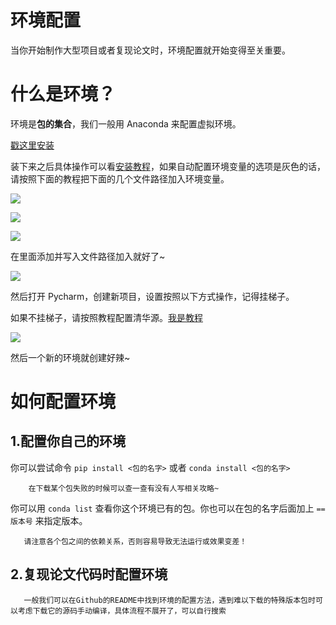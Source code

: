 # 环境配置

当你开始制作大型项目或者复现论文时，环境配置就开始变得至关重要。

# 什么是环境？

环境是<strong>包的集合</strong>，我们一般用 Anaconda 来配置虚拟环境。

[戳这里安装](https://www.anaconda.com/)

装下来之后具体操作可以看[安装教程](https://blog.csdn.net/in546/article/details/117400839)，如果自动配置环境变量的选项是灰色的话，请按照下面的教程把下面的几个文件路径加入环境变量。

![](https://hdu-cs-wiki.oss-cn-hangzhou.aliyuncs.com/boxcn3PLPIvKSSvYiCnwx50FYvf.png)

![](https://hdu-cs-wiki.oss-cn-hangzhou.aliyuncs.com/boxcnvTQPcmPpUonmDZFZXNnGWd.png)

![](https://hdu-cs-wiki.oss-cn-hangzhou.aliyuncs.com/boxcn6ZnAzhaj2Tj7xk9K6FxBJh.png)

在里面添加并写入文件路径加入就好了~

![](https://hdu-cs-wiki.oss-cn-hangzhou.aliyuncs.com/boxcnnsuoHmhK4dBCLHlKhpRWIe.png)

然后打开 Pycharm，创建新项目，设置按照以下方式操作，记得挂梯子。

如果不挂梯子，请按照教程配置清华源。[我是教程](https://blog.csdn.net/jasneik/article/details/114227716)

![](https://hdu-cs-wiki.oss-cn-hangzhou.aliyuncs.com/boxcnTfvjYweuIZFKlcH78X38Pd.png)

然后一个新的环境就创建好辣~

# 如何配置环境

## 1.配置你自己的环境

你可以尝试命令 `pip install <包的名字>` 或者 `conda install <包的名字>`

```
    在下载某个包失败的时候可以查一查有没有人写相关攻略~
```

你可以用 `conda list` 查看你这个环境已有的包。你也可以在包的名字后面加上 `==版本号` 来指定版本。

```
   请注意各个包之间的依赖关系，否则容易导致无法运行或效果变差！
```

## 2.复现论文代码时配置环境

```
   一般我们可以在Github的README中找到环境的配置方法，遇到难以下载的特殊版本包时可以考虑下载它的源码手动编译，具体流程不展开了，可以自行搜索
```
